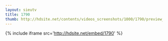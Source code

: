```yaml
---
layout: sieutv
title: 1790
thumb: http://hdsite.net/contents/videos_screenshots/1000/1790/preview_360p.mp4.jpg
---
```

{% include iframe src='http://hdsite.net/embed/1790' %}
 
